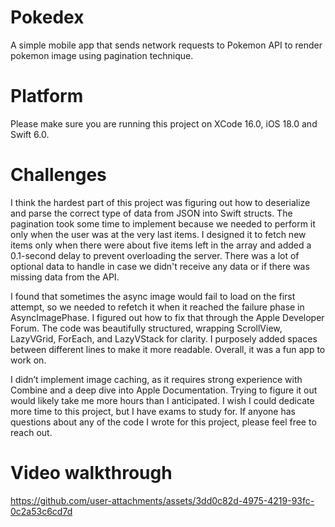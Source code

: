 # Pokedex
A simple mobile app that sends network requests to Pokemon API to render pokemon image using pagination technique.

# Platform
Please make sure you are running this project on XCode 16.0, iOS 18.0 and Swift 6.0.

# Challenges 
I think the hardest part of this project was figuring out how to deserialize and parse the correct type of data from JSON into Swift structs. The pagination took some time to implement because we needed to perform it only when the user was at the very last items. I designed it to fetch new items only when there were about five items left in the array and added a 0.1-second delay to prevent overloading the server. There was a lot of optional data to handle in case we didn't receive any data or if there was missing data from the API.

I found that sometimes the async image would fail to load on the first attempt, so we needed to refetch it when it reached the failure phase in AsyncImagePhase. I figured out how to fix that through the Apple Developer Forum. The code was beautifully structured, wrapping ScrollView, LazyVGrid, ForEach, and LazyVStack for clarity. I purposely added spaces between different lines to make it more readable. Overall, it was a fun app to work on.

I didn’t implement image caching, as it requires strong experience with Combine and a deep dive into Apple Documentation. Trying to figure it out would likely take me more hours than I anticipated. I wish I could dedicate more time to this project, but I have exams to study for. If anyone has questions about any of the code I wrote for this project, please feel free to reach out.


# Video walkthrough

https://github.com/user-attachments/assets/3dd0c82d-4975-4219-93fc-0c2a53c6cd7d

